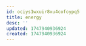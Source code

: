 ```yaml
---
id: ociys1wxuir8xu4cofoypq5
title: energy
desc: ''
updated: 1747940936924
created: 1747940936924
---
```

